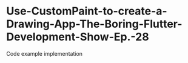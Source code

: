 # Use-CustomPaint-to-create-a-Drawing-App-The-Boring-Flutter-Development-Show-Ep.-28
Code example implementation
